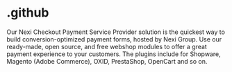 # .github
Our Nexi Checkout Payment Service Provider solution is the quickest way to build conversion-optimized payment forms, hosted by Nexi Group. Use our ready-made, open source, and free webshop modules to offer a great payment experience to your customers. The plugins include for Shopware, Magento (Adobe Commerce), OXID, PrestaShop, OpenCart and so on.
